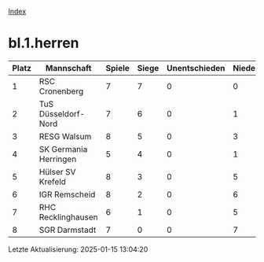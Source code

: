 [Index](./README.md)

# bl.1.herren

| Platz |  Mannschaft |  Spiele |  Siege |  Unentschieden |  Niederlagen |  Tore |  Differenz |  Punkte | 
| --- |  --- |  --- |  --- |  --- |  --- |  --- |  --- |  --- |  
|  1 |   RSC Cronenberg |   7 |   7 |   0 |   0 |   46:15 |   31 |   19 |  
|  2 |   TuS Düsseldorf-Nord |   7 |   6 |   0 |   1 |   43:16 |   27 |   19 |  
|  3 |   RESG Walsum |   8 |   5 |   0 |   3 |   33:29 |   4 |   15 |  
|  4 |   SK Germania Herringen |   5 |   4 |   0 |   1 |   43:13 |   30 |   12 |  
|  5 |   Hülser SV Krefeld |   8 |   3 |   0 |   5 |   25:33 |   -8 |   10 |  
|  6 |   IGR Remscheid |   8 |   2 |   0 |   6 |   26:41 |   -15 |   6 |  
|  7 |   RHC Recklinghausen |   6 |   1 |   0 |   5 |   17:38 |   -21 |   2 |  
|  8 |   SGR Darmstadt |   7 |   0 |   0 |   7 |   9:57 |   -48 |   1 |  


Letzte Aktualisierung: 2025-01-15 13:04:20